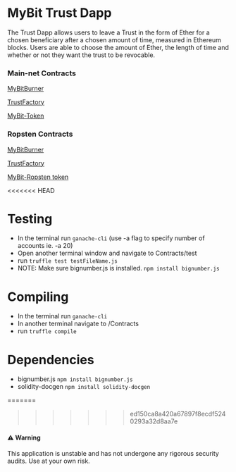 # MyBit Trust Dapp 

The Trust Dapp allows users to leave a Trust in the form of Ether for a chosen beneficiary after a chosen amount of time, measured in Ethereum blocks. Users are able to choose the amount of Ether, the length of time and whether or not they want the trust to be revocable. 


### Main-net Contracts

[MyBitBurner](https://etherscan.io/address/0x507ca44958dfd52eda1e2cf4ac368d7553962ea3)

[TrustFactory](https://etherscan.io/address/0xfe03084c34b2dc3a171f9a738f4e478707666f0f)

[MyBit-Token](https://etherscan.io/token/0x5d60d8d7ef6d37e16ebabc324de3be57f135e0bc)

### Ropsten Contracts 

[MyBitBurner](https://ropsten.etherscan.io/address/0x733b124fbf283c32c1e3c59f434d9700d60bf1a4#code)

[TrustFactory](https://ropsten.etherscan.io/address/0x38d07b2f1f6fcc37b80b9ce4c13adf678ca0097e)

[MyBit-Ropsten token](https://ropsten.etherscan.io/address/0xbb07c8c6e7CD15E2E6F944a5C2CAC056c5476151)

<<<<<<< HEAD
# Testing 
* In the terminal run `ganache-cli`  (use -a flag to specify number of accounts ie. -a 20) 
* Open another terminal window and navigate to Contracts/test 
* run `truffle test testFileName.js` 
* NOTE: Make sure bignumber.js is installed.  `npm install bignumber.js`

# Compiling 
* In the terminal run `ganache-cli`  
* In another terminal navigate to /Contracts 
* run `truffle compile` 

# Dependencies 
* bignumber.js   `npm install bignumber.js`
* solidity-docgen  `npm install solidity-docgen`

=======
>>>>>>> ed150ca8a420a67897f8ecdf5240293a32d8aa7e
#### ⚠️ Warning 
This application is unstable and has not undergone any rigorous security audits. Use at your own risk. 
